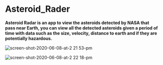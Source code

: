 # Asteroid_Rader

**Asteroid Radar is an app to view the asteroids detected by NASA that pass near Earth, you can view all the detected asteroids given a period of time with data such as the size, velocity, distance to earth and if they are potentially hazardous.**



![screen-shot-2020-06-08-at-2 21 53-pm](https://user-images.githubusercontent.com/99625111/189553130-aed8705d-8b4b-47ce-b177-09634b896281.png)


![screen-shot-2020-06-08-at-2 22 18-pm](https://user-images.githubusercontent.com/99625111/189553127-e6a700fd-ea46-450c-a32c-87788b1c063e.png)



